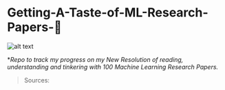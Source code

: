 # **Getting-A-Taste-of-ML-Research-Papers-💯**

![alt text](https://juststickers.in/wp-content/uploads/2017/04/machine-learning.png)

**Repo to track my progress on my New Resolution of reading, understanding and tinkering with 100 Machine Learning Research Papers.*

>Sources:<br/>
